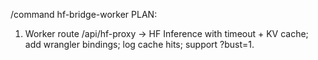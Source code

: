 /command hf-bridge-worker
PLAN:
1) Worker route /api/hf-proxy -> HF Inference with timeout + KV cache; add wrangler bindings; log cache hits; support ?bust=1.
